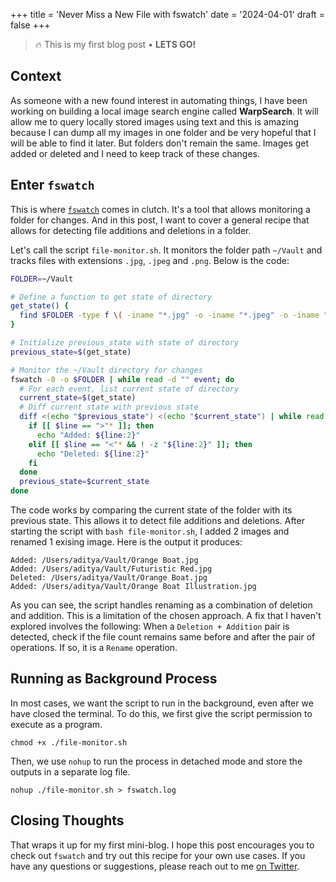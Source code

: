 +++
title = 'Never Miss a New File with fswatch'
date = '2024-04-01'
draft = false
+++

> 🔥 This is my first blog post • **LETS GO!**

## Context 
As someone with a new found interest in automating things, I have been working on building a local image search engine called **WarpSearch**. It will allow me to query locally stored images using text and this is amazing because I can dump all my images in one folder and be very hopeful that I will be able to find it later. But folders don't remain the same. Images get added or deleted and I need to keep track of these changes.

## Enter `fswatch`
This is where [`fswatch`](https://github.com/emcrisostomo/fswatch) comes in clutch. It's a tool that allows monitoring a folder for changes. And in this post, I want to cover a general recipe that allows for detecting file additions and deletions in a folder. 

Let's call the script `file-monitor.sh`. It monitors the folder path `~/Vault` and tracks files with extensions `.jpg`, `.jpeg` and `.png`. Below is the code:

```bash
FOLDER=~/Vault

# Define a function to get state of directory
get_state() {
  find $FOLDER -type f \( -iname "*.jpg" -o -iname "*.jpeg" -o -iname "*.png" \)
}

# Initialize previous_state with state of directory
previous_state=$(get_state)

# Monitor the ~/Vault directory for changes
fswatch -0 -o $FOLDER | while read -d "" event; do
  # For each event, list current state of directory 
  current_state=$(get_state)
  # Diff current state with previous state
  diff <(echo "$previous_state") <(echo "$current_state") | while read line; do
    if [[ $line == ">"* ]]; then
      echo "Added: ${line:2}"
    elif [[ $line == "<"* && ! -z "${line:2}" ]]; then
      echo "Deleted: ${line:2}"
    fi
  done
  previous_state=$current_state
done
```

The code works by comparing the current state of the folder with its previous state. This allows it to detect file additions and deletions. After starting the script with `bash file-monitor.sh`, I added 2 images and renamed 1 exising image. Here is the output it produces:

```shell
Added: /Users/aditya/Vault/Orange Boat.jpg
Added: /Users/aditya/Vault/Futuristic Red.jpg
Deleted: /Users/aditya/Vault/Orange Boat.jpg
Added: /Users/aditya/Vault/Orange Boat Illustration.jpg
```

As you can see, the script handles renaming as a combination of deletion and addition. This is a limitation of the chosen approach. A fix that I haven't explored involves the following: When a `Deletion + Addition` pair is detected, check if the file count remains same before and after the pair of operations. If so, it is  a `Rename` operation.

## Running as Background Process

In most cases, we want the script to run in the background, even after we have closed the terminal. To do this, we first give the script permission to execute as a program. 

```shell
chmod +x ./file-monitor.sh       
```

Then, we use `nohup` to run the process in detached mode and store the outputs in a separate log file.

```shell
nohup ./file-monitor.sh > fswatch.log
```

## Closing Thoughts

That wraps it up for my first mini-blog. I hope this post encourages you to check out `fswatch` and try out this recipe for your own use cases. If you have any questions or suggestions, please reach out to me [on Twitter](https://twitter.com/adtygan).

